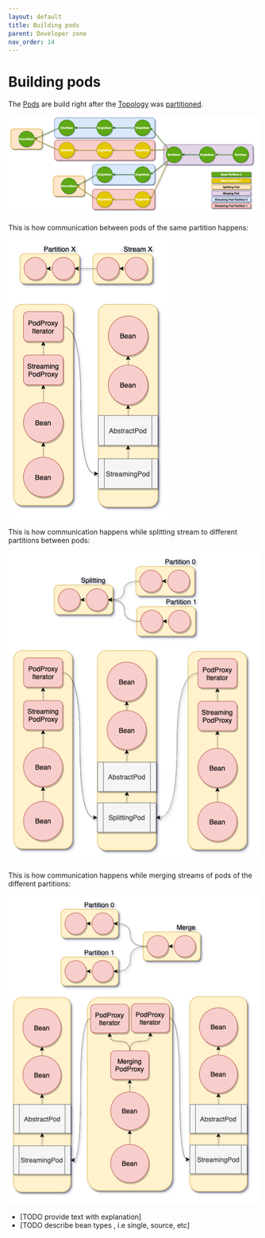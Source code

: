 ```yaml
---
layout: default
title: Building pods
parent: Developer zone
nav_order: 14
---
```

Building pods
=======

<!-- START doctoc generated TOC please keep comment here to allow auto update -->
<!-- DON'T EDIT THIS SECTION, INSTEAD RE-RUN doctoc TO UPDATE -->
<!-- END doctoc generated TOC please keep comment here to allow auto update -->

The [Pods](definitions.md#pod) are build right after the [Topology](definitions.md#topology) was [partitioned](partitioning.md).

![Building Pods from Beans][pod-building]

This is how communication between pods of the same partition happens:

![Streaming Pod communication schema][pod-building-streaming]

This is how communication happens while splitting stream to different partitions between pods:

![Splitting Pod communication schema][pod-building-splitting]

This is how communication happens while merging streams of pods of the different partitions:

![Merging Pod communication schema][pod-building-merging]


* [TODO provide text with explanation]
* [TODO describe bean types , i.e single, source, etc]

[pod-building]: assets/pod-building.png "Building Pods from Beans"
[pod-building-streaming]: assets/pod-building-streaming.png "Streaming Pod communication schema"
[pod-building-splitting]: assets/pod-building-splitting.png "Splitting Pod communication schema"
[pod-building-merging]: assets/pod-building-merging.png "Merging Pod communication schema"